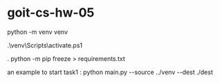 # goit-cs-hw-05

python -m venv venv

.\venv\Scripts\activate.ps1

. python -m pip freeze > requirements.txt

an example to start task1 : python main.py --source ../venv --dest ./dest
